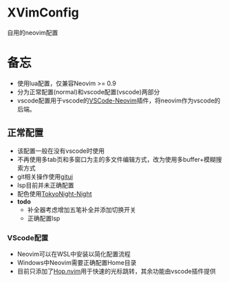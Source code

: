 # XVimConfig
自用的neovim配置

# 备忘
- 使用lua配置，仅兼容Neovim >= 0.9
- 分为正常配置(normal)和vscode配置(vscode)两部分
- vscode配置用于vscode的[VSCode-Neovim](https://github.com/asvetliakov/vscode-neovim.git)插件，将neovim作为vscode的后端。

## 正常配置
- 该配置一般在没有vscode时使用
- 不再使用多tab页和多窗口为主的多文件编辑方式，改为使用多buffer+模糊搜索方式
- git相关操作使用[gitui](https://github.com/extrawurst/gitui)
- lsp目前并未正确配置
- 配色使用[TokyoNight-Night](https://github.com/folke/tokyonight.nvim)
- **todo**
    - 补全器考虑增加五笔补全并添加切换开关
    - 正确配置lsp

### VScode配置
- Neovim可以在WSL中安装以简化配置流程
- Windows中Neovim需要正确配置Home目录
- 目前只添加了[Hop.nvim](https://github.com/phaazon/hop.nvim)用于快速的光标跳转，其余功能由vscode插件提供